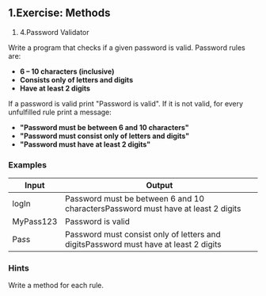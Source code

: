 ﻿## 1.Exercise: Methods

1. 4.Password Validator

Write a program that checks if a given password is valid. Password rules are:

- **6 – 10 characters (inclusive)**
- **Consists only of letters and digits**
- **Have at least 2 digits**

If a password is valid print &quot;Password is valid&quot;. If it is not valid, for every unfulfilled rule print a message:

- **&quot;Password must be between 6 and 10 characters&quot;**
- **&quot;Password must consist only of letters and digits&quot;**
- **&quot;Password must have at least 2 digits&quot;**

### Examples

| **Input** | **Output** |
| --- | --- |
| logIn | Password must be between 6 and 10 charactersPassword must have at least 2 digits |
| MyPass123 | Password is valid |
| Pa$s$s | Password must consist only of letters and digitsPassword must have at least 2 digits |

### Hints

Write a method for each rule.

